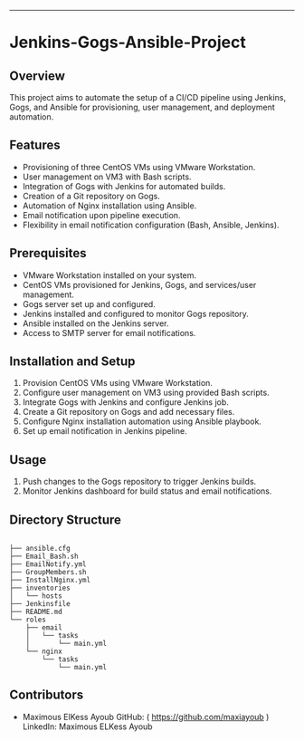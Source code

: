 ---

# Jenkins-Gogs-Ansible-Project

## Overview

This project aims to automate the setup of a CI/CD pipeline using Jenkins, Gogs, and Ansible for provisioning, user management, and deployment automation.

## Features

- Provisioning of three CentOS VMs using VMware Workstation.
- User management on VM3 with Bash scripts.
- Integration of Gogs with Jenkins for automated builds.
- Creation of a Git repository on Gogs.
- Automation of Nginx installation using Ansible.
- Email notification upon pipeline execution.
- Flexibility in email notification configuration (Bash, Ansible, Jenkins).

## Prerequisites

- VMware Workstation installed on your system.
- CentOS VMs provisioned for Jenkins, Gogs, and services/user management.
- Gogs server set up and configured.
- Jenkins installed and configured to monitor Gogs repository.
- Ansible installed on the Jenkins server.
- Access to SMTP server for email notifications.

## Installation and Setup

1. Provision CentOS VMs using VMware Workstation.
2. Configure user management on VM3 using provided Bash scripts.
3. Integrate Gogs with Jenkins and configure Jenkins job.
4. Create a Git repository on Gogs and add necessary files.
5. Configure Nginx installation automation using Ansible playbook.
6. Set up email notification in Jenkins pipeline.

## Usage

1. Push changes to the Gogs repository to trigger Jenkins builds.
2. Monitor Jenkins dashboard for build status and email notifications.

## Directory Structure

```

├── ansible.cfg
├── Email_Bash.sh
├── EmailNotify.yml
├── GroupMembers.sh
├── InstallNginx.yml
├── inventories
│   └── hosts
├── Jenkinsfile
├── README.md
└── roles
    ├── email
    │   └── tasks
    │       └── main.yml
    └── nginx
        └── tasks
            └── main.yml

```

## Contributors

- Maximous ElKess Ayoub 
	GitHub: ( https://github.com/maxiayoub )
	LinkedIn: Maximous ELKess Ayoub


